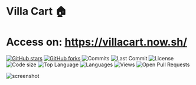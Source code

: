 # Villa Cart 🏠

# Access on: https://villacart.now.sh/

[![GitHub stars](https://img.shields.io/github/stars/muratumutlu/villacart.svg)](https://github.com/muratumutlu/villacart/stargazers)
[![GitHub forks](https://img.shields.io/github/forks/muratumutlu/villacart.svg)](https://github.com/fmuratumutlu/villacart/network/members)
![Commits](https://badgen.net/github/commits/muratumutlu/villacart/master)
![Last Commit](https://badgen.net/github/last-commit/muratumutlu/villacart/master)
![License](https://img.shields.io/github/license/muratumutlu/villacart)
![Code size](https://img.shields.io/github/repo-size/muratumutlu/villacart)
![Top Language](https://img.shields.io/github/languages/top/muratumutlu/villacart)
![Languages](https://img.shields.io/github/languages/count/muratumutlu/villacart)
![Views](https://img.shields.io/github/search/muratumutlu/villacart/villacart)
![Open Pull Requests](https://badgen.net/github/open-prs/muratumutlu/villacart)

![screenshot](https://user-images.githubusercontent.com/6642361/81122690-1ae03d80-8f3a-11ea-80f1-9aa6fbf7aab3.png)




